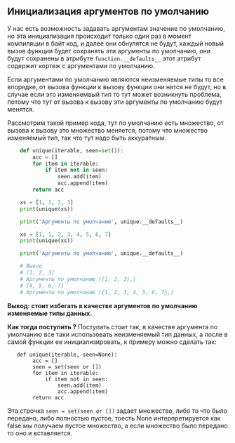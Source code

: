 Инициализация аргументов по умолчанию
---

У нас есть возможность задавать аргументам значение по умолчанию,
но эта инициализация происходит только один раз в момент компиляции
в байт код, и далее они обнулятся не будут, каждый новый вызов 
функции будет сохранять эти аргументы по умолчанию, они будут 
сохранены в атрибуте `function.__defaults__` этот атрибут содержит
кортеж с аргументами по умолчанию.

Если аргументами по умолчанию являются неизменяемые типы то все впорядке,
от вызова функции к вызову функции они нятся не будут, но в случае если
это изменяемвый тип то тут может возникнуть проблема, потому что тут
от вызова к вызову эти аргументы по умолчанию будут менятся.

Рассмотрим такой пример кода, тут по умолчанию есть множество, от вызова 
к вызову это множество меняется, потому что множество изменяемый тип,
так что тут надо быть аккуратным.

```python
    def unique(iterable, seen=set()):
        acc = []
        for item in iterable:
            if item not in seen:
                seen.add(item)
                acc.append(item)
        return acc

    xs = [1, 1, 2, 3]
    print(unique(xs))

    print('Аргументы по умолчанию', unique.__defaults__)

    xs = [1, 1, 2, 3, 4, 5, 6, 7]
    print(unique(xs))

    print('Аргументы по умолчанию', unique.__defaults__)

    # Вывод
    # [1, 2, 3]
    # Аргументы по умолчанию ({1, 2, 3},)
    # [4, 5, 6, 7]
    # Аргументы по умолчанию ({1, 2, 3, 4, 5, 6, 7},)
```

**Вывод: стоит избегать в качестве аргументов по умолчанию 
изменяемые типы данных.**

**Как тогда поступить ?**
Поступать стоит так, в качестве аргумента по умолчанию все таки 
использовать неизменяемый тип данных, а после в самой функции 
ее инициализировать, к примеру можно сделать так:

       def unique(iterable, seen=None):
            acc = []
            seen = set(seen or [])
            for item in iterable:
                if item not in seen:
                    seen.add(item)
                    acc.append(item)
            return acc

Эта строчка `seen = set(seen or [])` задает множество, либо то 
что было передано, либо полностью пустое, тоесть None интерпретируется 
как false мы получаем пустое множество, а если множество было передано 
то оно и вставляется.